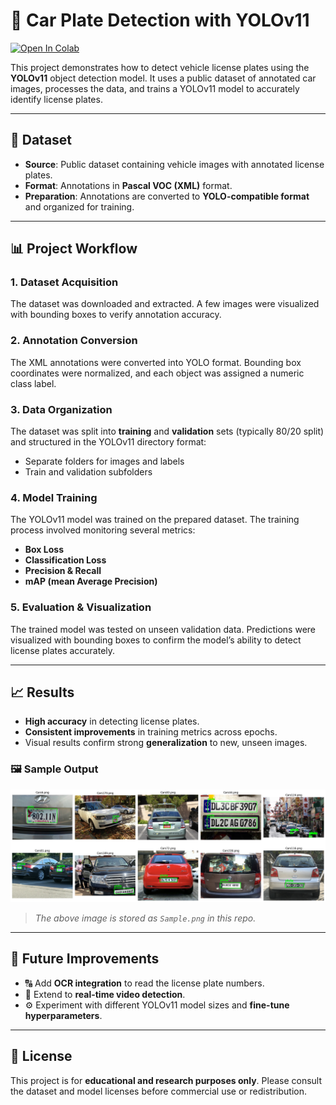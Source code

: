 # 🚗 Car Plate Detection with YOLOv11

[![Open In Colab](https://colab.research.google.com/assets/colab-badge.svg)](https://colab.research.google.com/github/Mo-kw/Car-Plate-Detection-with-YOLOv11/blob/main/Car_Plate.ipynb)

This project demonstrates how to detect vehicle license plates using the **YOLOv11** object detection model. It uses a public dataset of annotated car images, processes the data, and trains a YOLOv11 model to accurately identify license plates.

---

## 📁 Dataset

- **Source**: Public dataset containing vehicle images with annotated license plates.
- **Format**: Annotations in **Pascal VOC (XML)** format.
- **Preparation**: Annotations are converted to **YOLO-compatible format** and organized for training.

---

## 📊 Project Workflow

### 1. **Dataset Acquisition**

The dataset was downloaded and extracted. A few images were visualized with bounding boxes to verify annotation accuracy.

### 2. **Annotation Conversion**

The XML annotations were converted into YOLO format. Bounding box coordinates were normalized, and each object was assigned a numeric class label.

### 3. **Data Organization**

The dataset was split into **training** and **validation** sets (typically 80/20 split) and structured in the YOLOv11 directory format:
- Separate folders for images and labels
- Train and validation subfolders

### 4. **Model Training**

The YOLOv11 model was trained on the prepared dataset. The training process involved monitoring several metrics:
- **Box Loss**
- **Classification Loss**
- **Precision & Recall**
- **mAP (mean Average Precision)**

### 5. **Evaluation & Visualization**

The trained model was tested on unseen validation data. Predictions were visualized with bounding boxes to confirm the model’s ability to detect license plates accurately.

---

## 📈 Results

- **High accuracy** in detecting license plates.
- **Consistent improvements** in training metrics across epochs.
- Visual results confirm strong **generalization** to new, unseen images.

### 🖼️ Sample Output

![Sample Prediction](Sample.png)

> *The above image is stored as `Sample.png` in this repo.*

---

## 🚀 Future Improvements

- 🔠 Add **OCR integration** to read the license plate numbers.
- 🎥 Extend to **real-time video detection**.
- ⚙️ Experiment with different YOLOv11 model sizes and **fine-tune hyperparameters**.

---

## 📜 License

This project is for **educational and research purposes only**. Please consult the dataset and model licenses before commercial use or redistribution.
